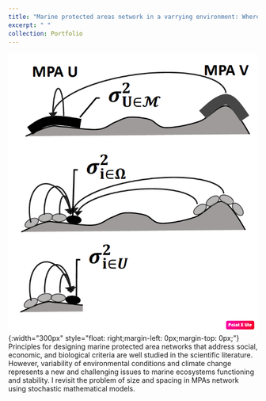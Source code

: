 ```yaml
---
title: "Marine protected areas network in a varrying environment: Where, how big and distant?"
excerpt: " "
collection: Portfolio
---
```


![](/images/pic3.png){:width="300px"
style="float: right;margin-left: 0px;margin-top: 0px;"}
Principles for designing marine protected area networks that address social, economic, and biological criteria are well studied in the scientific literature. However, variability of environmental conditions and climate change represents a new and challenging issues to marine ecosystems functioning and stability. I revisit the problem of size and spacing in MPAs network using stochastic mathematical models.
